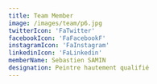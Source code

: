 ```yaml
---
title: Team Member
image: /images/team/p6.jpg
twitterIcon: 'FaTwitter'
facebookIcon: 'FaFacebookF'
instagramIcon: 'FaInstagram'
linkedinIcon: 'FaLinkedin'
memberName: Sebastien SAMIN
designation: Peintre hautement qualifié
---
```

